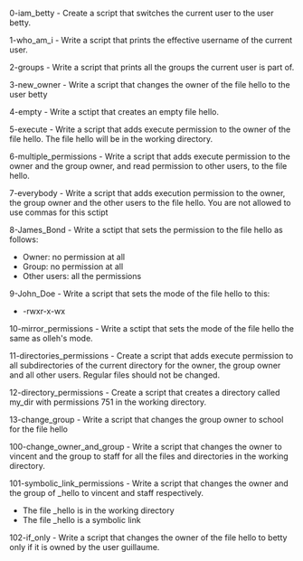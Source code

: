 0-iam_betty - Create a script that switches the current user to the user betty.

1-who_am_i - Write a script that prints the effective username of the current user.

2-groups - Write a script that prints all the groups the current user is part of.

3-new_owner - Write a script that changes the owner of the file hello to the user betty

4-empty - Write a sctipt that creates an empty file hello.

5-execute - Write a script that adds execute permission to the owner of the file hello. The file hello will be in the working directory.

6-multiple_permissions - Write a script that adds execute permission to the owner and the group owner, and read permission to other users, to the file hello. 

7-everybody - Write a script that adds execution permission to the owner, the group owner and the other users to the file hello. You are not allowed to use commas for this sctipt

8-James_Bond - Write a sctipt that sets the permission to the file hello as follows:
* Owner: no permission at all
* Group: no permission at all
* Other users: all the permissions

9-John_Doe - Write a script that sets the mode of the file hello to this:
* -rwxr-x-wx

10-mirror_permissions - Write a sctipt that sets the mode of the file hello the same as olleh's mode.

11-directories_permissions - Create a script that adds execute permission to all subdirectories of the current directory for the owner, the group owner and all other users. Regular files should not be changed.

12-directory_permissions - Create a script that creates a directory called my_dir with permissions 751 in the working directory.

13-change_group - Write a script that changes the group owner to school for the file hello

100-change_owner_and_group - Write a script that changes the owner to vincent and the group to staff for all the files and directories in the working directory.

101-symbolic_link_permissions - Write a script that changes the owner and the group of _hello to vincent and staff respectively.
* The file _hello is in the working directory
* The file _hello is a symbolic link

102-if_only - Write a script that changes the owner of the file hello to betty only if it is owned by the user guillaume.
